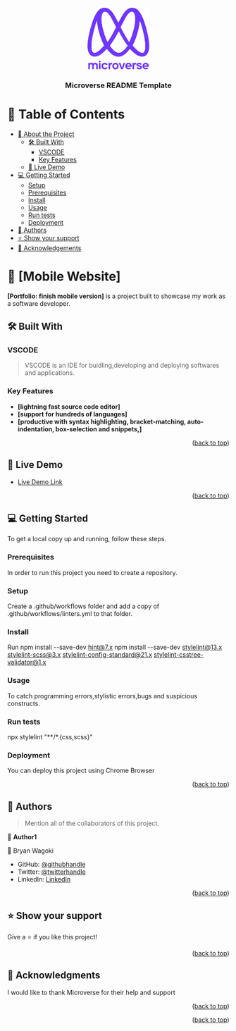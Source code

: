 <a name="readme-top"></a>

<div align="center">

  <img src="murple_logo.png" alt="logo" width="140"  height="auto" />
  <br/>

  <h3><b>Microverse README Template</b></h3>

</div>

# 📗 Table of Contents

- [📖 About the Project](#about-project)
  - [🛠 Built With](#built-with)
    - [VSCODE](#VSCODE)
    - [Key Features](#key-features)
  - [🚀 Live Demo](#live-demo)
- [💻 Getting Started](#getting-started)
  - [Setup](#setup)
  - [Prerequisites](#prerequisites)
  - [Install](#install)
  - [Usage](#usage)
  - [Run tests](#run-tests)
  - [Deployment](#deployment)
- [👥 Authors](#authors)
- [⭐️ Show your support](#support)
- [🙏 Acknowledgements](#acknowledgements)

# 📖 [Mobile Website] <a name="about-project"></a>

**[Portfolio: finish mobile version]** is a project built to showcase my work as a software developer.

## 🛠 Built With <a name="built-with"></a>

### VSCODE <a name="VSCODE"></a>

> VSCODE is an IDE for buidling,developing and deploying softwares and applications.

### Key Features <a name="key-features"></a>

>

- **[lightning fast source code editor]**
- **[support for hundreds of languages]**
- **[productive with syntax highlighting, bracket-matching, auto-indentation, box-selection and snippets,]**

<p align="right">(<a href="#readme-top">back to top</a>)</p>

## 🚀 Live Demo <a name="live-demo"></a>

- [Live Demo Link](index.html)

<p align="right">(<a href="#readme-top">back to top</a>)</p>

## 💻 Getting Started <a name="getting-started"></a>

To get a local copy up and running, follow these steps.

### Prerequisites <a name="prerequisites"></a>

In order to run this project you need to create a repository.

### Setup <a name="about-project"></a>

Create a .github/workflows folder and add a copy of .github/workflows/linters.yml to that folder.

### Install <a name="install"></a>

Run npm install --save-dev hint@7.x
npm install --save-dev stylelint@13.x stylelint-scss@3.x stylelint-config-standard@21.x stylelint-csstree-validator@1.x

### Usage <a name="usage"></a>

To catch programming errors,stylistic errors,bugs and suspicious constructs.

### Run tests <a name="run-tests"></a>

npx stylelint "**/*.{css,scss}"

### Deployment <a name="deployment"></a>

You can deploy this project using Chrome Browser

<p align="right">(<a href="#readme-top">back to top</a>)</p>

## 👥 Authors <a name="authors"></a>

> Mention all of the collaborators of this project.

👤 **Author1**

👤 Bryan Wagoki

- GitHub: [@githubhandle](https://github.com/Peacefulkind)
- Twitter: [@twitterhandle](https://twitter.com/@BryanWagoki)
- LinkedIn: [LinkedIn](https://www.linkedin.com/in/bryan-wagoki-25003b24a)

<p align="right">(<a href="#readme-top">back to top</a>)</p>

## ⭐️ Show your support <a name="support"></a>

Give a ⭐️ if you like this project!

<p align="right">(<a href="#readme-top">back to top</a>)</p>

## 🙏 Acknowledgments <a name="acknowledgements"></a>

I would like to thank Microverse for their help and support

<p align="right">(<a href="#readme-top">back to top</a>)</p>

<p align="right">(<a href="#readme-top">back to top</a>)</p>
